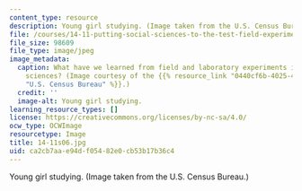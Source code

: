 ```yaml
---
content_type: resource
description: Young girl studying. (Image taken from the U.S. Census Bureau.)
file: /courses/14-11-putting-social-sciences-to-the-test-field-experiments-in-economics-spring-2006/ca2cb7aae94df05482e0cb53b17b36c4_14-11s06.jpg
file_size: 98609
file_type: image/jpeg
image_metadata:
  caption: What have we learned from field and laboratory experiments in the social
    sciences? (Image courtesy of the {{% resource_link "0440cf6b-4025-4fde-bacb-6ab0adad0185"
    "U.S. Census Bureau" %}}.)
  credit: ''
  image-alt: Young girl studying.
learning_resource_types: []
license: https://creativecommons.org/licenses/by-nc-sa/4.0/
ocw_type: OCWImage
resourcetype: Image
title: 14-11s06.jpg
uid: ca2cb7aa-e94d-f054-82e0-cb53b17b36c4
---
```

Young girl studying. (Image taken from the U.S. Census Bureau.)